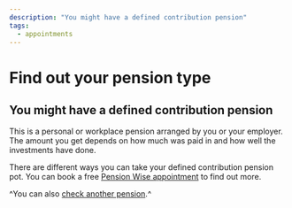 ```yaml
---
description: "You might have a defined contribution pension"
tags:
  - appointments
---
```


# Find out your pension type

## You might have a defined contribution pension

This is a personal or workplace pension arranged by you or your employer. The amount you get depends on how much was paid in and how well the investments have done.

There are different ways you can take your defined contribution pension pot. You can book a free [Pension Wise appointment](/appointments) to find out more.

^You can also [check another pension](pension-type).^
